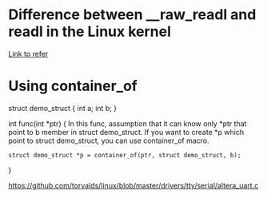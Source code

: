 # Difference between __raw_readl and readl in the Linux kernel
[Link to refer](https://lkml.org/lkml/2008/6/3/5)

# Using container_of

struct demo_struct {
	int a;
	int b;
}

int func(int *ptr)
{
	In this func, assumption that it can know only *ptr that point to b member in struct demo_struct.
	If you want to create *p which point to struct demo_struct, you can use container_of macro.

	struct demo_struct *p = container_of(ptr, struct demo_struct, b);
}


https://github.com/torvalds/linux/blob/master/drivers/tty/serial/altera_uart.c